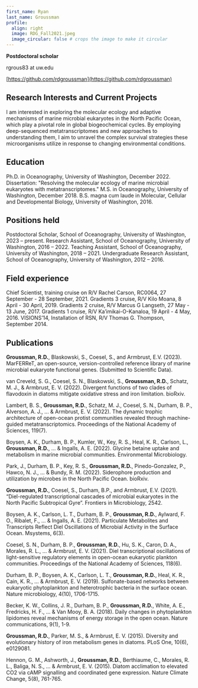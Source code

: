 ```yaml
---
first_name: Ryan
last_name: Groussman
profile:
  align: right
  image: RDG_Fall2021.jpeg
  image_circular: false # crops the image to make it circular
---
```


**Postdoctoral scholar**

rgrous83 at uw.edu

[https://github.com/rdgroussman](https://github.com/rdgroussman)

## Research Interests and Current Projects

I am interested in exploring the molecular ecology and adaptive mechanisms of marine microbial eukaryotes in the North Pacific Ocean, which play a pivotal role in global biogeochemical cycles. By employing deep-sequenced metatranscriptomes and new approaches to understanding them, I aim to unravel the complex survival strategies these microorganisms utilize in response to changing environmental conditions.


## Education
Ph.D. in Oceanography, University of Washington, December 2022. Dissertation: "Resolving the molecular ecology of marine microbial eukaryotes with metatranscriptomes."
M.S. in Oceanography, University of Washington, December 2018.
B.S. magna cum laude in Molecular, Cellular and Developmental Biology, University of Washington, 2016. 

## Positions held
Postdoctoral Scholar, School of Oceanography, University of Washington, 2023 – present.
Research Assistant, School of Oceanography, University of Washington, 2016 – 2022.
Teaching Assistant, School of Oceanography, University of Washington, 2018 – 2021.
Undergraduate Research Assistant, School of Oceanography, University of Washington, 2012 – 2016.

## Field experience
Chief Scientist, training cruise on R/V Rachel Carson, RC0064, 27 September - 28 September, 2021.
Gradients 3 cruise, R/V Kilo Moana, 8 April - 30 April, 2019.
Gradients 2 cruise, R/V Marcus G Langseth, 27 May - 13 June, 2017.
Gradients 1 cruise, R/V Ka’imikai-O-Kanaloa, 19 April - 4 May, 2016.
VISIONS’14, Installation of RSN, R/V Thomas G. Thompson, September 2014.


## Publications
**Groussman, R.D.**, Blaskowski, S., Coesel, S., and Armbrust, E.V. (2023). MarFERReT, an open-source, version-controlled reference library of marine microbial eukaryote functional genes. (Submitted to Scientific Data). 

van Creveld, S. G., Coesel, S. N., Blaskowski, S., **Groussman, R.D.**, Schatz, M. J., & Armbrust, E. V. (2022). Divergent functions of two clades of flavodoxin in diatoms mitigate oxidative stress and iron limitation. bioRxiv.

Lambert, B. S., **Groussman, R.D.**, Schatz, M. J., Coesel, S. N., Durham, B. P., Alverson, A. J., ... & Armbrust, E. V. (2022). The dynamic trophic architecture of open-ocean protist communities revealed through machine-guided metatranscriptomics. Proceedings of the National Academy of Sciences, 119(7).

Boysen, A. K., Durham, B. P., Kumler, W., Key, R. S., Heal, K. R., Carlson, L., **Groussman, R.D.**, ... & Ingalls, A. E. (2022). Glycine betaine uptake and metabolism in marine microbial communities. Environmental Microbiology.

Park, J., Durham, B. P., Key, R. S., **Groussman, R.D.**, Pinedo-Gonzalez, P., Hawco, N. J., ... & Bundy, R. M. (2022). Siderophore production and utilization by microbes in the North Pacific Ocean. bioRxiv.

**Groussman, R.D.**, Coesel, S., Durham, B.P., and Armbrust, E.V. (2021). “Diel-regulated transcriptional cascades of microbial eukaryotes in the North Pacific Subtropical Gyre”. Frontiers in Microbiology, 2542.

Boysen, A. K., Carlson, L. T., Durham, B. P., **Groussman, R.D.**, Aylward, F. O., Ribalet, F., ... & Ingalls, A. E. (2021). Particulate Metabolites and Transcripts Reflect Diel Oscillations of Microbial Activity in the Surface Ocean. Msystems, 6(3). 

Coesel, S. N., Durham, B. P., **Groussman, R.D.**, Hu, S. K., Caron, D. A., Morales, R. L., ... & Armbrust, E. V. (2021). Diel transcriptional oscillations of light-sensitive regulatory elements in open-ocean eukaryotic plankton communities. Proceedings of the National Academy of Sciences, 118(6).

Durham, B. P., Boysen, A. K., Carlson, L. T., **Groussman, R.D.**, Heal, K. R., Cain, K. R., ... & Armbrust, E. V. (2019). Sulfonate-based networks between eukaryotic phytoplankton and heterotrophic bacteria in the surface ocean. Nature microbiology, 4(10), 1706-1715.	

Becker, K. W., Collins, J. R., Durham, B. P., **Groussman, R.D.**, White, A. E., Fredricks, H. F., ... & Van Mooy, B. A. (2018). Daily changes in phytoplankton lipidomes reveal mechanisms of energy storage in the open ocean. Nature communications, 9(1), 1-9.

**Groussman, R.D.**, Parker, M. S., & Armbrust, E. V. (2015). Diversity and evolutionary history of iron metabolism genes in diatoms. PLoS One, 10(6), e0129081.

Hennon, G. M., Ashworth, J., **Groussman, R.D.**, Berthiaume, C., Morales, R. L., Baliga, N. S., ... & Armbrust, E. V. (2015). Diatom acclimation to elevated CO2 via cAMP signalling and coordinated gene expression. Nature Climate Change, 5(8), 761-765.
